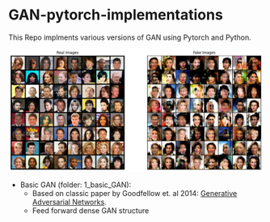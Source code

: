 # GAN-pytorch-implementations

This Repo implments various versions of GAN using Pytorch and Python.

![GANS](/imgs/dcgan.png)

- Basic GAN (folder: 1_basic_GAN):
  - Based on classic paper by Goodfellow et. al 2014: [Generative Adversarial Networks](https://arxiv.org/abs/1406.2661). 
  - Feed forward dense GAN structure 
